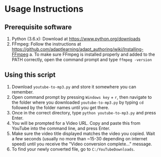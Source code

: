 # Usage Instructions

## Prerequisite software
1. Python (3.6.x): Download at https://www.python.org/downloads
2. FFmpeg: Follow the instructions at https://github.com/adaptlearning/adapt_authoring/wiki/Installing-FFmpeg
    a. To make sure FFmpeg is installed properly and added to the PATH correctly, open the command prompt and type `ffmpeg -version`

## Using this script
1. Download `youtube-to-mp3.py` and store it somewhere you can remember.
2. Open command prompt by pressing `Windows key` + `r`, then navigate to the folder where you downloaded `youtube-to-mp3.py` by typing `cd` followed by the folder names until you get there.
3. Once in the correct directory, type `python youtube-to-mp3.py` and press Enter.
4. You will be prompted for a Video URL. Copy and paste this from YouTube into the command line, and press Enter.
5. Make sure the video title displayed matches the video you copied. Wait a few seconds (usually no more than ~15-30 depending on internet speed) until you receive the "Video conversion complete..." message.
6. To find your newly converted file, go to `C:/YouTubeDownloads`.
